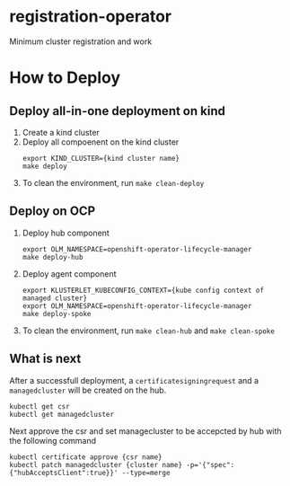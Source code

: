 # registration-operator

Minimum cluster registration and work


# How to Deploy

## Deploy all-in-one deployment on kind

1. Create a kind cluster
2. Deploy all compoenent on the kind cluster
    ```
    export KIND_CLUSTER={kind cluster name}
    make deploy
    ```
3. To clean the environment, run `make clean-deploy`

## Deploy on OCP

1. Deploy hub component
    ```
    export OLM_NAMESPACE=openshift-operator-lifecycle-manager
    make deploy-hub
    ```
2. Deploy agent component
    ```
    export KLUSTERLET_KUBECONFIG_CONTEXT={kube config context of managed cluster}
    export OLM_NAMESPACE=openshift-operator-lifecycle-manager
    make deploy-spoke
    ```
3. To clean the environment, run `make clean-hub` and `make clean-spoke`

## What is next

After a successfull deployment, a `certificatesigningrequest` and a `managedcluster` will
be created on the hub.

```
kubectl get csr
kubectl get managedcluster
```

Next approve the csr and set managecluster to be accepcted by hub with the following command

```
kubectl certificate approve {csr name}
kubectl patch managedcluster {cluster name} -p='{"spec":{"hubAcceptsClient":true}}' --type=merge
```
